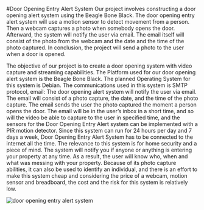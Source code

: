 #Door Opening Entry Alert System
Our project involves constructing a door opening alert system using the Beagle Bone Black. The door opening entry alert system will use a motion sensor to detect movement from a person. Then a webcam captures a photo when somebody opens the door. Afterward, the system will notify the user via email. The email itself will consist of the photo from the webcam and the date and the time of the photo captured. In conclusion, the project will send a photo to the user when a door is opened.

The objective of our project is to create a door opening system with video capture and streaming capabilities. The Platform used for our door opening alert system is the Beagle Bone Black. The planned Operating System for this system is Debian. The communications used in this system is SMTP protocol, email: The door opening alert system will notify the user via email. The email will consist of a photo capture, the date, and the time of the photo capture. The email sends the user the photo captured the moment a person opens the door. The email will be in the user’s inbox in a short time, and so will the video be able to capture to the user in specified time, and the sensors for the Door Opening Entry Alert system can be implemented with a PIR motion detector. Since this system can run for 24 hours per day and 7 days a week, Door Opening Entry Alert System has to be connected to the internet all the time. The relevance to this system is for home security and a piece of mind. The system will notify you if anyone or anything is entering your property at any time. As a result, the user will know who, when and what was messing with your property. Because of its photo capture abilities, it can also be used to identify an individual, and there is an effort to make this system cheap and considering the price of a webcam, motion sensor and breadboard, the cost and the risk for this system is relatively low.

![door opening entry alert system](https://cloud.githubusercontent.com/assets/18175994/22916827/fded84a2-f24e-11e6-9987-322dd539ce31.jpg)
